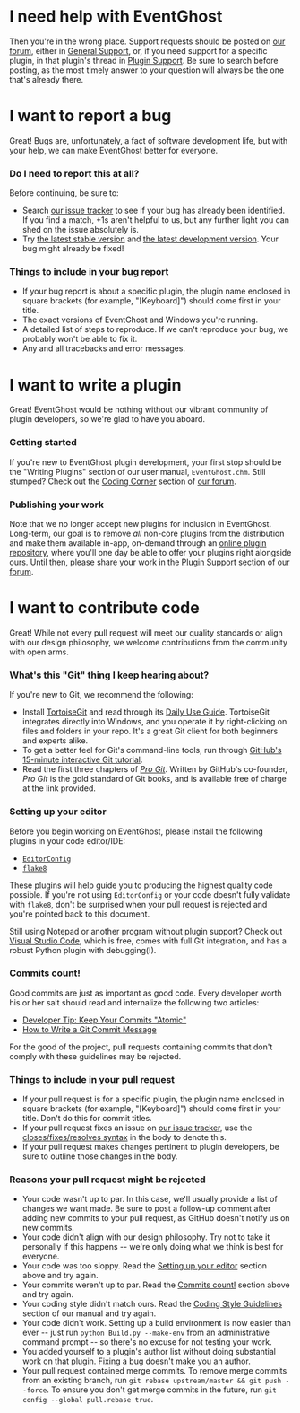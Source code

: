 # I need help with EventGhost

Then you're in the wrong place. Support requests should be posted on [our forum](http://www.eventghost.org/forum/), either in [General Support](http://www.eventghost.org/forum/viewforum.php?f=2), or, if you need support for a specific plugin, in that plugin's thread in [Plugin Support](http://www.eventghost.org/forum/viewforum.php?f=9). Be sure to search before posting, as the most timely answer to your question will always be the one that's already there.


# I want to report a bug

Great! Bugs are, unfortunately, a fact of software development life, but with your help, we can make EventGhost better for everyone.

### Do I need to report this at all?

Before continuing, be sure to:

* Search [our issue tracker](https://github.com/EventGhost/EventGhost/issues) to see if your bug has already been identified. If you find a match, +1s aren't helpful to us, but any further light you can shed on the issue absolutely is.
* Try [the latest stable version](http://www.eventghost.org/downloads/) and [the latest development version](https://ci.appveyor.com/project/topic2k/eventghost/branch/master/artifacts). Your bug might already be fixed!

### Things to include in your bug report

* If your bug report is about a specific plugin, the plugin name enclosed in square brackets (for example, "[Keyboard]") should come first in your title.
* The exact versions of EventGhost and Windows you're running.
* A detailed list of steps to reproduce. If we can't reproduce your bug, we probably won't be able to fix it.
* Any and all tracebacks and error messages.


# I want to write a plugin

Great! EventGhost would be nothing without our vibrant community of plugin developers, so we're glad to have you aboard.

### Getting started

If you're new to EventGhost plugin development, your first stop should be the "Writing Plugins" section of our user manual, `EventGhost.chm`. Still stumped? Check out the [Coding Corner](http://www.eventghost.org/forum/viewforum.php?f=10) section of [our forum](http://www.eventghost.org/forum/).

### Publishing your work

Note that we no longer accept new plugins for inclusion in EventGhost. Long-term, our goal is to remove *all* non-core plugins from the distribution and make them available in-app, on-demand through an [online plugin repository](https://github.com/EventGhost/EventGhost/issues/4), where you'll one day be able to offer your plugins right alongside ours. Until then, please share your work in the [Plugin Support](http://www.eventghost.org/forum/viewforum.php?f=9) section of [our forum](http://www.eventghost.org/forum/).


# I want to contribute code

Great! While not every pull request will meet our quality standards or align with our design philosophy, we welcome contributions from the community with open arms.

### What's this "Git" thing I keep hearing about?

If you're new to Git, we recommend the following:

* Install [TortoiseGit](https://tortoisegit.org/download/) and read through its [Daily Use Guide](https://tortoisegit.org/docs/tortoisegit/tgit-dug.html). TortoiseGit integrates directly into Windows, and you operate it by right-clicking on files and folders in your repo. It's a great Git client for both beginners and experts alike.
* To get a better feel for Git's command-line tools, run through [GitHub's 15-minute interactive Git tutorial](https://try.github.io/).
* Read the first three chapters of [*Pro Git*](https://git-scm.com/book). Written by GitHub's co-founder, *Pro Git* is the gold standard of Git books, and is available free of charge at the link provided.

### Setting up your editor

Before you begin working on EventGhost, please install the following plugins in your code editor/IDE:

* [`EditorConfig`](http://editorconfig.org/)
* [`flake8`](https://flake8.readthedocs.io/)

These plugins will help guide you to producing the highest quality code possible. If you're not using `EditorConfig` or your code doesn't fully validate with `flake8`, don't be surprised when your pull request is rejected and you're pointed back to this document.

Still using Notepad or another program without plugin support? Check out [Visual Studio Code](https://code.visualstudio.com/docs/languages/python), which is free, comes with full Git integration, and has a robust Python plugin with debugging(!).

### Commits count!

Good commits are just as important as good code. Every developer worth his or her salt should read and internalize the following two articles:

* [Developer Tip: Keep Your Commits "Atomic"](http://www.freshconsulting.com/atomic-commits/)
* [How to Write a Git Commit Message](http://chris.beams.io/posts/git-commit/)

For the good of the project, pull requests containing commits that don't comply with these guidelines may be rejected.

### Things to include in your pull request

* If your pull request is for a specific plugin, the plugin name enclosed in square brackets (for example, "[Keyboard]") should come first in your title. Don't do this for commit titles.
* If your pull request fixes an issue on [our issue tracker](https://github.com/EventGhost/EventGhost/issues), use the [closes/fixes/resolves syntax](https://help.github.com/articles/closing-issues-via-commit-messages/) in the body to denote this.
* If your pull request makes changes pertinent to plugin developers, be sure to outline those changes in the body.

### Reasons your pull request might be rejected

* Your code wasn't up to par. In this case, we'll usually provide a list of changes we want made. Be sure to post a follow-up comment after adding new commits to your pull request, as GitHub doesn't notify us on new commits.
* Your code didn't align with our design philosophy. Try not to take it personally if this happens -- we're only doing what we think is best for everyone.
* Your code was too sloppy. Read the [Setting up your editor](#setting-up-your-editor) section above and try again.
* Your commits weren't up to par. Read the [Commits count!](#commits-count) section above and try again.
* Your coding style didn't match ours. Read the [Coding Style Guidelines](https://github.com/EventGhost/EventGhost/blob/master/_build/data/docs/codingstyle.rst) section of our manual and try again.
* Your code didn't work. Setting up a build environment is now easier than ever -- just run `python Build.py --make-env` from an administrative command prompt -- so there's no excuse for not testing your work.
* You added yourself to a plugin's author list without doing substantial work on that plugin. Fixing a bug doesn't make you an author.
* Your pull request contained merge commits. To remove merge commits from an existing branch, run `git rebase upstream/master && git push --force`. To ensure you don't get merge commits in the future, run `git config --global pull.rebase true`.
